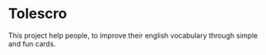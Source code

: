 # Tolescro
This project help people, to improve their english vocabulary through simple and fun cards.
